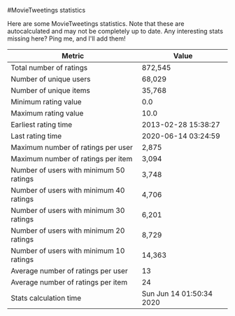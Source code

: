 #MovieTweetings statistics

Here are some MovieTweetings statistics. Note that these are autocalculated and may not be completely up to date. Any interesting stats missing here? Ping me, and I'll add them!

Metric | Value
--- | ---
Total number of ratings                 | 872,545
Number of unique users                  | 68,029
Number of unique items                  | 35,768
Minimum rating value                    | 0.0
Maximum rating value                    | 10.0
Earliest rating time                    | 2013-02-28 15:38:27
Last rating time                        | 2020-06-14 03:24:59
Maximum number of ratings per user      | 2,875
Maximum number of ratings per item      | 3,094
Number of users with minimum 50 ratings | 3,748
Number of users with minimum 40 ratings | 4,706
Number of users with minimum 30 ratings | 6,201
Number of users with minimum 20 ratings | 8,729
Number of users with minimum 10 ratings | 14,363
Average number of ratings per user      | 13
Average number of ratings per item      | 24
Stats calculation time                  | Sun Jun 14 01:50:34 2020

